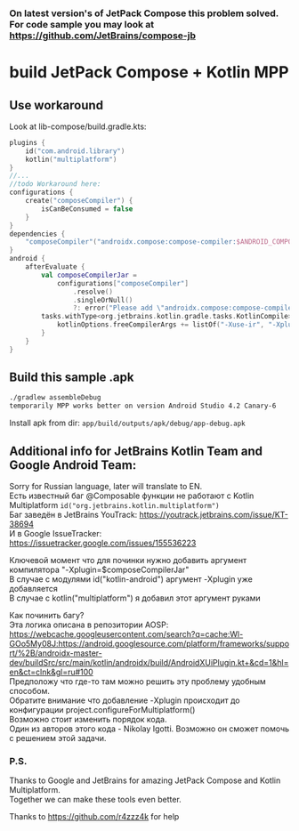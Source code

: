 ### On latest version's of JetPack Compose this problem solved. For code sample you may look at https://github.com/JetBrains/compose-jb

# build JetPack Compose + Kotlin MPP
## Use workaround
Look at lib-compose/build.gradle.kts:
```Kotlin
plugins {
    id("com.android.library")
    kotlin("multiplatform")
}
//...
//todo Workaround here:
configurations {
    create("composeCompiler") {
        isCanBeConsumed = false
    }
}
dependencies {
    "composeCompiler"("androidx.compose:compose-compiler:$ANDROID_COMPOSE_VERSION")
}
android {
    afterEvaluate {
        val composeCompilerJar =
            configurations["composeCompiler"]
                .resolve()
                .singleOrNull()
                ?: error("Please add \"androidx.compose:compose-compiler\" (and only that) as a \"composeCompiler\" dependency")
        tasks.withType<org.jetbrains.kotlin.gradle.tasks.KotlinCompile> {
            kotlinOptions.freeCompilerArgs += listOf("-Xuse-ir", "-Xplugin=$composeCompilerJar")
        }
    }
}
```
## Build this sample .apk
```bash
./gradlew assembleDebug
temporarily MPP works better on version Android Studio 4.2 Canary-6
```
Install apk from dir: ```app/build/outputs/apk/debug/app-debug.apk```

## Additional info for JetBrains Kotlin Team and Google Android Team:
Sorry for Russian language, later will translate to EN.  
Есть известный баг @Composable функции не работают с Kotlin Multiplatform ```id("org.jetbrains.kotlin.multiplatform")```  
Баг заведён в JetBrains YouTrack: https://youtrack.jetbrains.com/issue/KT-38694  
И в Google IssueTracker: https://issuetracker.google.com/issues/155536223  
  
Ключевой момент что для починки нужно добавить аргумент компилятора "-Xplugin=$composeCompilerJar"  
В случае с модулями id("kotlin-android") аргумент -Xplugin уже добавляется  
В случае с  kotlin("multiplatform") я добавил этот аргумент руками  
  
Как починить багу?  
Эта логика описана в репозитории AOSP: https://webcache.googleusercontent.com/search?q=cache:Wl-GOo5My08J:https://android.googlesource.com/platform/frameworks/support/%2B/androidx-master-dev/buildSrc/src/main/kotlin/androidx/build/AndroidXUiPlugin.kt+&cd=1&hl=en&ct=clnk&gl=ru#100  
Предположу что где-то там можно решить эту проблему удобным способом.  
Обратите внимание что добавление -Xplugin происходит до конфигурации project.configureForMultiplatform()  
Возможно стоит изменить порядок кода.  
Один из авторов этого кода - Nikolay Igotti. Возможно он сможет помочь с решением этой задачи.  
  
  
### P.S.
Thanks to Google and JetBrains for amazing JetPack Compose and Kotlin Multiplatform.  
Together we can make these tools even better.  
  
Thanks to https://github.com/r4zzz4k for help  
  
